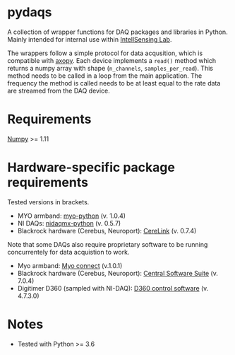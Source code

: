 # pydaqs

A collection of wrapper functions for DAQ packages and libraries in Python.
Mainly intended for internal use within [IntellSensing Lab](http://www.intellsensing.com/).

The wrappers follow a simple protocol for data acqusition, which is compatible with [axopy](https://github.com/axopy/axopy). 
Each device implements a `read()` method which returns a numpy array with shape (`n_channels`, `samples_per_read`). This method needs to be called in a loop from the main application. The frequency the method is called needs to be at least equal to the rate data are streamed from the DAQ device.

# Requirements
[Numpy](https://github.com/numpy/numpy) >= 1.11

# Hardware-specific package requirements
Tested versions in brackets. 
* MYO armband: [myo-python](https://github.com/NiklasRosenstein/myo-python) (v. 1.0.4)
* NI DAQs: [nidaqmx-python](https://github.com/ni/nidaqmx-python) (v. 0.5.7)
* Blackrock hardware (Cerebus, Neuroport): [CereLink](https://github.com/dashesy/CereLink) (v. 0.7.4)

Note that some DAQs also require proprietary software to be running concurrentely for data acquistion to work.

* Myo armband: [Myo connect](https://support.getmyo.com/hc/en-us/articles/360018409792-Myo-Connect-SDK-and-firmware-downloads) (v.1.0.1)
* Blackrock hardware (Cerebus, Neuroport): [Central Software Suite](https://blackrockmicro.com/technical-support/software-downloads/) (v. 7.0.4)
* Digitimer D360 (sampled with NI-DAQ): [D360 control software](https://digitimer.com/products/human-neurophysiology/isolated-amplifiers-emg-eeg/d360-8-channel-patient-amplifier/#Downloads) (v. 4.7.3.0)

# Notes
* Tested with Python >= 3.6
